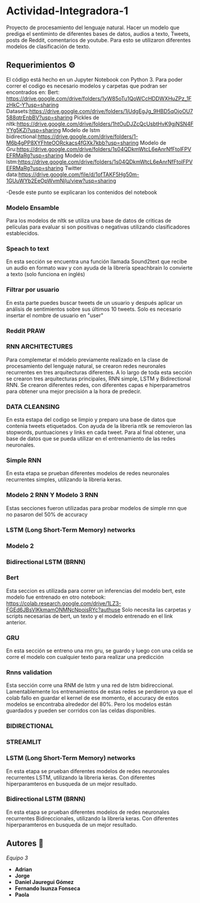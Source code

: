 # Actividad-Integradora-1
Proyecto de procesamiento del lenguaje natural.
Hacer un modelo que prediga el sentiminto de diferentes bases de datos, audios a texto,  Tweets, posts de Reddit, comentarios de youtube.
Para esto se utilizaron diferentes modelos de clasificación de texto. 


## Requerimientos ⚙️
El código está hecho en un Jupyter Notebook con Python 3.
Para poder correr el codigo es necesario modelos y carpetas que podran ser encontrados en:
Bert: https://drive.google.com/drive/folders/1yW85oTu1QoWCcHDDWXHuZPz_1FzHkC-Y?usp=sharing
Datasets:https://drive.google.com/drive/folders/1jUdgEgJg_9HBD5qOjoOU7588qtrEnbBV?usp=sharing
Pickles de nltk:https://drive.google.com/drive/folders/1htOuDJZcQcUsbtHvK9gjNSN4FYYg5KZi?usp=sharing
Modelo de lstm bidirectional:https://drive.google.com/drive/folders/1-M6b4gPP8XYFhteOORckacs4fGXk7kbb?usp=sharing
Modelo de Gru:https://drive.google.com/drive/folders/1s04QDkmWtcL6eAnrNfFtolFPVEFRMaRg?usp=sharing
Modelo de lstm:https://drive.google.com/drive/folders/1s04QDkmWtcL6eAnrNfFtolFPVEFRMaRg?usp=sharing
Twitter data:https://drive.google.com/file/d/1ofTAKF5Hg50m-1GUuWYb2EeOpWvmNjlu/view?usp=sharing



-Desde este punto se explicaran los contenidos del notebook

### Modelo Ensamble
Para los modelos de nltk se utiliza una base de datos de criticas de películas para evaluar si son positivas o negativas utilizando clasificadores establecidos.

### Speach to text
En esta sección se encuentra una función llamada Sound2text que recibe un audio en formato wav y con ayuda de la librería speachbrain lo convierte a texto (solo funciona
en inglés)


### Filtrar por usuario
En esta parte puedes buscar tweets de un usuario y después aplicar un análisis de sentimientos sobre sus últimos 10 tweets. Solo es necesario insertar el 
nombre de usuario en "user"


### Reddit PRAW


### RNN ARCHITECTURES
Para complemetar el módelo previamente realizado en la clase de procesamiento del lenguaje natural, se crearon redes neuronales recurrentes en tres arquitecturas diferentes. 
A lo largo de toda esta sección se crearon tres arquitecturas principales, RNN simple, LSTM y Bidirectional RNN. Se crearon diferentes redes, con diferentes capas e hiperparametros para obtener una mejor precisión a la hora de predecir. 
### DATA CLEANSING
En esta estapa del codigo se limpio y preparo una base de datos que contenia tweets etiquetados. Con ayuda de la libreria ntlk se removieron las stopwords, puntuaciones y links en cada tweet. Para al final obtener, una base de datos que se pueda utilizar en el entrenamiento de las redes neuronales. 
### Simple RNN
En esta etapa se prueban diferentes modelos de redes neuronales recurrentes simples, utilizando la libreria keras.



### Modelo 2 RNN Y Modelo 3 RNN

Estas secciones fueron utilizadas para probar modelos de simple rnn que no pasaron del 50% de accuracy

### LSTM (Long Short-Term Memory) networks
 
### Modelo 2 

### Bidirectional LSTM (BRNN)


### Bert
Esta seccion es utilizada para correr un inferencias del modelo bert, este modelo fue entrenado en otro notebook: https://colab.research.google.com/drive/1LZ3-FGEd6JBsVlKkmamONMNcNpojsRYc?authuse
Solo necesita las carpetas y scripts  necesarias de bert, un texto y el modelo entrenado en el link anterior.

### GRU
En esta sección se entreno una rnn gru, se guardo y luego con una celda se corre el modelo con cualquier texto para realizar una predicción

### Rnns validation
Esta sección corre una RNM de lstm y una red de lstm bidireccional. Lamentablemente los entrenamientos de estas redes se perdieron ya que el colab fallo en guardar el kernel de ese momento, el accuracy de estos modelos se encontraba alrededor del 80%. Pero los modelos están guardados y pueden ser corridos con las celdas  disponibles.

### BIDIRECTIONAL



### STREAMLIT

### LSTM (Long Short-Term Memory) networks
En esta etapa se prueban diferentes modelos de redes neuronales recurrentes LSTM, utilizando la libreria keras. Con diferentes hiperparamteros en busqueda de un mejor resultado.
### Bidirectional LSTM (BRNN)
En esta etapa se prueban diferentes modelos de redes neuronales recurrentes Bidireccionales, utilizando la libreria keras. Con diferentes hiperparamteros en busqueda de un mejor resultado.








## Autores 📝

_Equipo 3_

* **Adrian**
* **Jorge**
* **Daniel Jauregui Gómez**
* **Fernando Isunza Fonseca**
* **Paola** 
